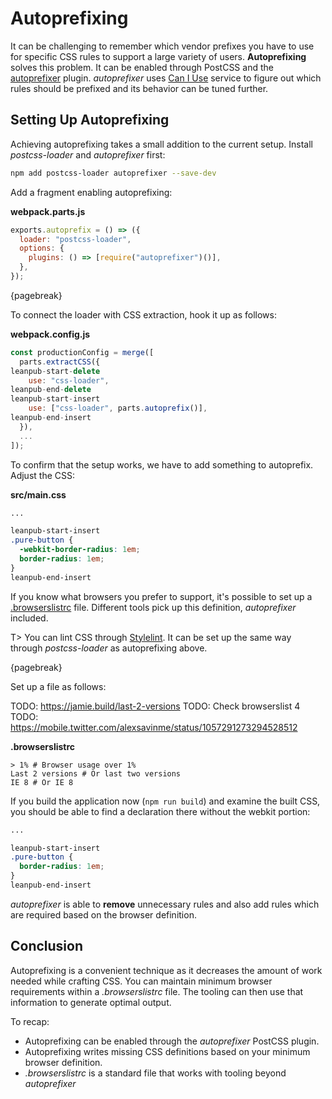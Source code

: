 # Autoprefixing

It can be challenging to remember which vendor prefixes you have to use for specific CSS rules to support a large variety of users. **Autoprefixing** solves this problem. It can be enabled through PostCSS and the [autoprefixer](https://www.npmjs.com/package/autoprefixer) plugin. _autoprefixer_ uses [Can I Use](http://caniuse.com/) service to figure out which rules should be prefixed and its behavior can be tuned further.

## Setting Up Autoprefixing

Achieving autoprefixing takes a small addition to the current setup. Install _postcss-loader_ and _autoprefixer_ first:

```bash
npm add postcss-loader autoprefixer --save-dev
```

Add a fragment enabling autoprefixing:

**webpack.parts.js**

```javascript
exports.autoprefix = () => ({
  loader: "postcss-loader",
  options: {
    plugins: () => [require("autoprefixer")()],
  },
});
```

{pagebreak}

To connect the loader with CSS extraction, hook it up as follows:

**webpack.config.js**

```javascript
const productionConfig = merge([
  parts.extractCSS({
leanpub-start-delete
    use: "css-loader",
leanpub-end-delete
leanpub-start-insert
    use: ["css-loader", parts.autoprefix()],
leanpub-end-insert
  }),
  ...
]);
```

To confirm that the setup works, we have to add something to autoprefix. Adjust the CSS:

**src/main.css**

```css
...

leanpub-start-insert
.pure-button {
  -webkit-border-radius: 1em;
  border-radius: 1em;
}
leanpub-end-insert
```

If you know what browsers you prefer to support, it's possible to set up a [.browserslistrc](https://www.npmjs.com/package/browserslist) file. Different tools pick up this definition, _autoprefixer_ included.

T> You can lint CSS through [Stylelint](http://stylelint.io/). It can be set up the same way through _postcss-loader_ as autoprefixing above.

{pagebreak}

Set up a file as follows:

TODO: https://jamie.build/last-2-versions
TODO: Check browserslist 4
TODO: https://mobile.twitter.com/alexsavinme/status/1057291273294528512

**.browserslistrc**

```
> 1% # Browser usage over 1%
Last 2 versions # Or last two versions
IE 8 # Or IE 8
```

If you build the application now (`npm run build`) and examine the built CSS, you should be able to find a declaration there without the webkit portion:

```css
...

leanpub-start-insert
.pure-button {
  border-radius: 1em;
}
leanpub-end-insert
```

_autoprefixer_ is able to **remove** unnecessary rules and also add rules which are required based on the browser definition.

## Conclusion

Autoprefixing is a convenient technique as it decreases the amount of work needed while crafting CSS. You can maintain minimum browser requirements within a _.browserslistrc_ file. The tooling can then use that information to generate optimal output.

To recap:

- Autoprefixing can be enabled through the _autoprefixer_ PostCSS plugin.
- Autoprefixing writes missing CSS definitions based on your minimum browser definition.
- _.browserslistrc_ is a standard file that works with tooling beyond _autoprefixer_
